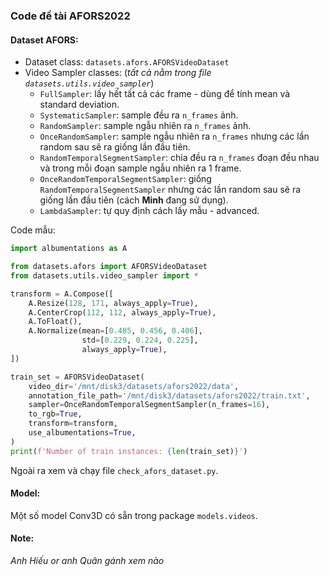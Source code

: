
### Code đề tài AFORS2022

#### Dataset AFORS:

- Dataset class: `datasets.afors.AFORSVideoDataset`
- Video Sampler classes: (_tất cả nằm trong file `datasets.utils.video_sampler`_)
    - `FullSampler`: lấy hết tất cả các frame - dùng để tính mean và standard deviation.
    - `SystematicSampler`: sample đều ra `n_frames` ảnh.
    - `RandomSampler`: sample ngẫu nhiên ra `n_frames` ảnh.
    - `OnceRandomSampler`: sample ngẫu nhiên ra `n_frames` nhưng các lần random sau sẽ ra giống lần đầu tiên.
    - `RandomTemporalSegmentSampler`: chia đều ra `n_frames` đoạn đều nhau và trong mỗi đoạn sample ngẫu nhiên ra 1
      frame.
    - `OnceRandomTemporalSegmentSampler`: giống `RandomTemporalSegmentSampler` nhưng các lần random sau sẽ ra giống lần
      đầu tiên (cách **Minh** đang sử dụng).
    - `LambdaSampler`: tự quy định cách lấy mẫu - advanced.

Code mẫu:

```python
import albumentations as A

from datasets.afors import AFORSVideoDataset
from datasets.utils.video_sampler import *

transform = A.Compose([
    A.Resize(128, 171, always_apply=True),
    A.CenterCrop(112, 112, always_apply=True),
    A.ToFloat(),
    A.Normalize(mean=[0.485, 0.456, 0.406],
                std=[0.229, 0.224, 0.225],
                always_apply=True),
])

train_set = AFORSVideoDataset(
    video_dir='/mnt/disk3/datasets/afors2022/data',
    annotation_file_path='/mnt/disk3/datasets/afors2022/train.txt',
    sampler=OnceRandomTemporalSegmentSampler(n_frames=16),
    to_rgb=True,
    transform=transform,
    use_albumentations=True,
)
print(f'Number of train instances: {len(train_set)}')
```

Ngoài ra xem và chạy file `check_afors_dataset.py`.

#### Model:

Một số model Conv3D có sẵn trong package `models.videos`.

#### Note:

_Anh Hiếu or anh Quân gánh xem nào_
